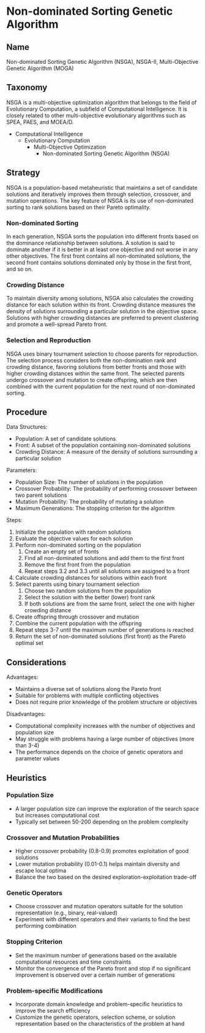 # Non-dominated Sorting Genetic Algorithm

## Name

Non-dominated Sorting Genetic Algorithm (NSGA), NSGA-II, Multi-Objective Genetic Algorithm (MOGA)

## Taxonomy

NSGA is a multi-objective optimization algorithm that belongs to the field of Evolutionary Computation, a subfield of Computational Intelligence. It is closely related to other multi-objective evolutionary algorithms such as SPEA, PAES, and MOEA/D.

- Computational Intelligence
  - Evolutionary Computation
    - Multi-Objective Optimization
      - Non-dominated Sorting Genetic Algorithm (NSGA)

## Strategy

NSGA is a population-based metaheuristic that maintains a set of candidate solutions and iteratively improves them through selection, crossover, and mutation operations. The key feature of NSGA is its use of non-dominated sorting to rank solutions based on their Pareto optimality.

### Non-dominated Sorting

In each generation, NSGA sorts the population into different fronts based on the dominance relationship between solutions. A solution is said to dominate another if it is better in at least one objective and not worse in any other objectives. The first front contains all non-dominated solutions, the second front contains solutions dominated only by those in the first front, and so on.

### Crowding Distance

To maintain diversity among solutions, NSGA also calculates the crowding distance for each solution within its front. Crowding distance measures the density of solutions surrounding a particular solution in the objective space. Solutions with higher crowding distances are preferred to prevent clustering and promote a well-spread Pareto front.

### Selection and Reproduction

NSGA uses binary tournament selection to choose parents for reproduction. The selection process considers both the non-domination rank and crowding distance, favoring solutions from better fronts and those with higher crowding distances within the same front. The selected parents undergo crossover and mutation to create offspring, which are then combined with the current population for the next round of non-dominated sorting.

## Procedure

Data Structures:
- Population: A set of candidate solutions
- Front: A subset of the population containing non-dominated solutions
- Crowding Distance: A measure of the density of solutions surrounding a particular solution

Parameters:
- Population Size: The number of solutions in the population
- Crossover Probability: The probability of performing crossover between two parent solutions
- Mutation Probability: The probability of mutating a solution
- Maximum Generations: The stopping criterion for the algorithm

Steps:
1. Initialize the population with random solutions
2. Evaluate the objective values for each solution
3. Perform non-dominated sorting on the population
   1. Create an empty set of fronts
   2. Find all non-dominated solutions and add them to the first front
   3. Remove the first front from the population
   4. Repeat steps 3.2 and 3.3 until all solutions are assigned to a front
4. Calculate crowding distances for solutions within each front
5. Select parents using binary tournament selection
   1. Choose two random solutions from the population
   2. Select the solution with the better (lower) front rank
   3. If both solutions are from the same front, select the one with higher crowding distance
6. Create offspring through crossover and mutation
7. Combine the current population with the offspring
8. Repeat steps 3-7 until the maximum number of generations is reached
9. Return the set of non-dominated solutions (first front) as the Pareto optimal set

## Considerations

Advantages:
- Maintains a diverse set of solutions along the Pareto front
- Suitable for problems with multiple conflicting objectives
- Does not require prior knowledge of the problem structure or objectives

Disadvantages:
- Computational complexity increases with the number of objectives and population size
- May struggle with problems having a large number of objectives (more than 3-4)
- The performance depends on the choice of genetic operators and parameter values

## Heuristics

### Population Size
- A larger population size can improve the exploration of the search space but increases computational cost
- Typically set between 50-200 depending on the problem complexity

### Crossover and Mutation Probabilities
- Higher crossover probability (0.8-0.9) promotes exploitation of good solutions
- Lower mutation probability (0.01-0.1) helps maintain diversity and escape local optima
- Balance the two based on the desired exploration-exploitation trade-off

### Genetic Operators
- Choose crossover and mutation operators suitable for the solution representation (e.g., binary, real-valued)
- Experiment with different operators and their variants to find the best performing combination

### Stopping Criterion
- Set the maximum number of generations based on the available computational resources and time constraints
- Monitor the convergence of the Pareto front and stop if no significant improvement is observed over a certain number of generations

### Problem-specific Modifications
- Incorporate domain knowledge and problem-specific heuristics to improve the search efficiency
- Customize the genetic operators, selection scheme, or solution representation based on the characteristics of the problem at hand
